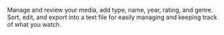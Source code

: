 Manage and review your media, add type, name, year, rating, and genre. Sort, edit, and export into a text file for easily managing and keeping track of what you watch.
